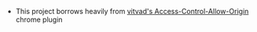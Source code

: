 * This project borrows heavily from [vitvad's Access-Control-Allow-Origin](https://github.com/vitvad/Access-Control-Allow-Origin) chrome plugin

